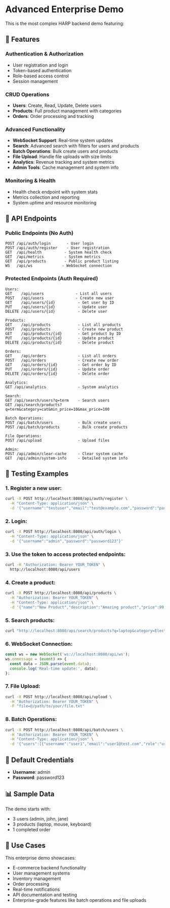 # Advanced Enterprise Demo

This is the most complex HARP backend demo featuring:

## 🌟 Features

### Authentication & Authorization
- User registration and login
- Token-based authentication
- Role-based access control
- Session management

### CRUD Operations
- **Users**: Create, Read, Update, Delete users
- **Products**: Full product management with categories
- **Orders**: Order processing and tracking

### Advanced Functionality
- **WebSocket Support**: Real-time system updates
- **Search**: Advanced search with filters for users and products  
- **Batch Operations**: Bulk create users and products
- **File Upload**: Handle file uploads with size limits
- **Analytics**: Revenue tracking and system metrics
- **Admin Tools**: Cache management and system info

### Monitoring & Health
- Health check endpoint with system stats
- Metrics collection and reporting
- System uptime and resource monitoring

## 🚀 API Endpoints

### Public Endpoints (No Auth)
```
POST /api/auth/login       - User login
POST /api/auth/register    - User registration  
GET  /api/health          - System health check
GET  /api/metrics         - System metrics
GET  /api/products        - Public product listing
WS   /api/ws             - WebSocket connection
```

### Protected Endpoints (Auth Required)
```
Users:
GET    /api/users              - List all users
POST   /api/users              - Create new user
GET    /api/users/{id}          - Get user by ID
PUT    /api/users/{id}          - Update user
DELETE /api/users/{id}          - Delete user

Products:
GET    /api/products            - List all products
POST   /api/products            - Create new product
GET    /api/products/{id}       - Get product by ID
PUT    /api/products/{id}       - Update product
DELETE /api/products/{id}       - Delete product

Orders:
GET    /api/orders              - List all orders
POST   /api/orders              - Create new order
GET    /api/orders/{id}         - Get order by ID
PUT    /api/orders/{id}         - Update order
DELETE /api/orders/{id}         - Delete order

Analytics:
GET /api/analytics              - System analytics

Search:
GET /api/search/users?q=term    - Search users
GET /api/search/products?q=term&category=cat&min_price=10&max_price=100

Batch Operations:
POST /api/batch/users           - Bulk create users
POST /api/batch/products        - Bulk create products

File Operations:
POST /api/upload                - Upload files

Admin:
POST /api/admin/clear-cache     - Clear system cache
GET  /api/admin/system-info     - Detailed system info
```

## 🧪 Testing Examples

### 1. Register a new user:
```bash
curl -X POST http://localhost:8080/api/auth/register \
  -H "Content-Type: application/json" \
  -d '{"username":"testuser","email":"test@example.com","password":"password123"}'
```

### 2. Login:
```bash
curl -X POST http://localhost:8080/api/auth/login \
  -H "Content-Type: application/json" \
  -d '{"username":"admin","password":"password123"}'
```

### 3. Use the token to access protected endpoints:
```bash
curl -H "Authorization: Bearer YOUR_TOKEN" \
  http://localhost:8080/api/users
```

### 4. Create a product:
```bash
curl -X POST http://localhost:8080/api/products \
  -H "Authorization: Bearer YOUR_TOKEN" \
  -H "Content-Type: application/json" \
  -d '{"name":"New Product","description":"Amazing product","price":99.99,"stock":10,"category":"Electronics"}'
```

### 5. Search products:
```bash
curl "http://localhost:8080/api/search/products?q=laptop&category=Electronics&min_price=100"
```

### 6. WebSocket Connection:
```javascript
const ws = new WebSocket('ws://localhost:8080/api/ws');
ws.onmessage = (event) => {
  const data = JSON.parse(event.data);
  console.log('Real-time update:', data);
};
```

### 7. File Upload:
```bash
curl -X POST http://localhost:8080/api/upload \
  -H "Authorization: Bearer YOUR_TOKEN" \
  -F "file=@/path/to/your/file.txt"
```

### 8. Batch Operations:
```bash
curl -X POST http://localhost:8080/api/batch/users \
  -H "Authorization: Bearer YOUR_TOKEN" \
  -H "Content-Type: application/json" \
  -d '{"users":[{"username":"user1","email":"user1@test.com","role":"user"},{"username":"user2","email":"user2@test.com","role":"manager"}]}'
```

## 🔧 Default Credentials
- **Username**: admin
- **Password**: password123

## 📊 Sample Data
The demo starts with:
- 3 users (admin, john, jane)
- 3 products (laptop, mouse, keyboard)  
- 1 completed order

## 🎯 Use Cases
This enterprise demo showcases:
- E-commerce backend functionality
- User management systems
- Inventory management
- Order processing
- Real-time notifications
- API documentation and testing
- Enterprise-grade features like batch operations and file uploads
